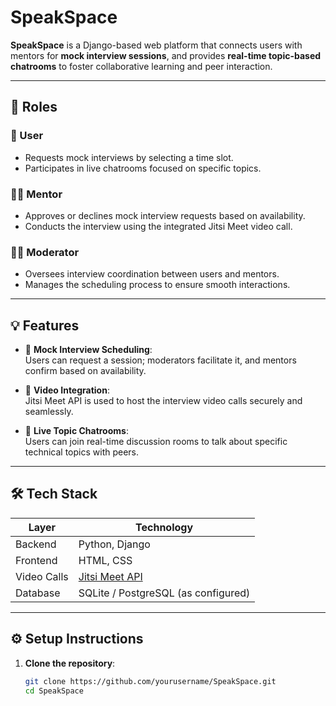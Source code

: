 # SpeakSpace

**SpeakSpace** is a Django-based web platform that connects users with mentors for **mock interview sessions**, and provides **real-time topic-based chatrooms** to foster collaborative learning and peer interaction.

---

## 🔑 Roles

### 👤 User

- Requests mock interviews by selecting a time slot.
- Participates in live chatrooms focused on specific topics.

### 🧑‍🏫 Mentor

- Approves or declines mock interview requests based on availability.
- Conducts the interview using the integrated Jitsi Meet video call.

### 🧑‍💼 Moderator

- Oversees interview coordination between users and mentors.
- Manages the scheduling process to ensure smooth interactions.

---

## 💡 Features

- 📅 **Mock Interview Scheduling**:  
  Users can request a session; moderators facilitate it, and mentors confirm based on availability.

- 🎥 **Video Integration**:  
  Jitsi Meet API is used to host the interview video calls securely and seamlessly.

- 💬 **Live Topic Chatrooms**:  
  Users can join real-time discussion rooms to talk about specific technical topics with peers.

---

## 🛠️ Tech Stack

| Layer       | Technology                                                                       |
| ----------- | -------------------------------------------------------------------------------- |
| Backend     | Python, Django                                                                   |
| Frontend    | HTML, CSS                                                                        |
| Video Calls | [Jitsi Meet API](https://jitsi.github.io/handbook/docs/dev-guide/dev-guide-web/) |
| Database    | SQLite / PostgreSQL (as configured)                                              |

---

## ⚙️ Setup Instructions

1. **Clone the repository**:
   ```bash
   git clone https://github.com/yourusername/SpeakSpace.git
   cd SpeakSpace
   ```
